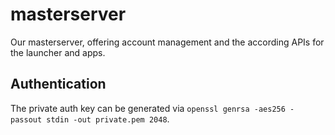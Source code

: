 # masterserver
Our masterserver, offering account management and the according APIs for the launcher and apps.

## Authentication
The private auth key can be generated via `openssl genrsa -aes256 -passout stdin -out private.pem 2048`.